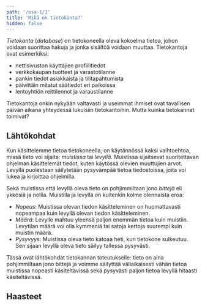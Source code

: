 ```yaml
---
path: '/osa-1/1'
title: 'Mikä on tietokanta?'
hidden: false
---
```


_Tietokanta_ (_database_) on tietokoneella oleva kokoelma tietoa,
johon voidaan suorittaa hakuja ja jonka sisältöä voidaan muuttaa.
Tietokantoja ovat esimerkiksi:

* nettisivuston käyttäjien profiilitiedot
* verkkokaupan tuotteet ja varastotilanne
* pankin tiedot asiakkaista ja tilitapahtumista
* päivittäin mitatut säätiedot eri paikoissa
* lentoyhtiön reittilennot ja varaustilanne

Tietokantoja onkin nykyään valtavasti ja useimmat ihmiset ovat
tavallisen päivän aikana yhteydessä lukuisiin tietokantoihin.
Mutta kuinka tietokannat toimivat?

## Lähtökohdat

Kun käsittelemme tietoa tietokoneella,
on käytännössä kaksi vaihtoehtoa,
missä tieto voi sijaita:
_muistissa_ tai _levyllä_.
Muistissa sijaitsevat suoritettavan ohjelman käsittelemät tiedot,
kuten käytössä olevien muuttujien arvot.
Levyllä puolestaan säilytetään pysyvämpää tietoa tiedostoissa,
joita voi lukea ja kirjoittaa ohjelmilla.

Sekä muistissa että levyllä oleva
tieto on pohjimmiltaan jono _bittejä_ eli ykkösiä ja nollia.
Muistilla ja levyllä on kuitenkin kolme olennaista eroa:

* _Nopeus_: Muistissa olevan tiedon käsitteleminen on huomattavasti nopeampaa
  kuin levyllä olevan tiedon käsitteleminen.
* _Määrä_: Levylle mahtuu yleensä paljon enemmän tietoa kuin muistiin.
  Levytilan määrä voi olla kymmeniä tai satoja kertoja suurempi
  kuin muistin määrä.
* _Pysyvyys_: Muistissa oleva tieto katoaa heti, kun tietokone sulkeutuu.
  Sen sijaan levyllä oleva tieto säilyy tallessa pysyvästi.
  
Tässä ovat lähtökohdat tietokannan toteutukselle:
tieto on aina pohjimmiltaan jono bittejä
ja voimme säilyttää väliaikaisesti vähän tietoa muistissa
nopeasti käsiteltävissä
sekä pysyvästi paljon tietoa levyllä
hitaasti käsiteltävissä.

## Haasteet

